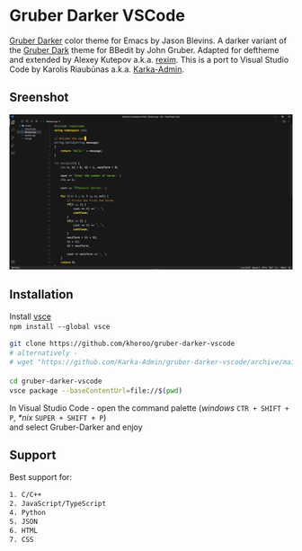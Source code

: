 # Gruber Darker VSCode

[Gruber Darker](https://jblevins.org/projects/emacs-color-themes/gruber-darker-theme.el.html) color theme for Emacs by Jason Blevins. A darker variant of the [Gruber Dark](https://daringfireball.net/projects/bbcolors/schemes/) theme for BBedit by John Gruber. Adapted for deftheme and extended by Alexey Kutepov a.k.a. [rexim](https://github.com/rexim). This is a port to Visual Studio Code by Karolis Riaubūnas a.k.a. [Karka-Admin](https://github.com/Karka-Admin).

## Sreenshot
![screenshot](screenshot.png)

## Installation
Install [vsce](https://github.com/Microsoft/vscode-vsce)  
`npm install --global vsce` 

``` sh
git clone https://github.com/khoroo/gruber-darker-vscode
# alternatively -
# wget "https://github.com/Karka-Admin/gruber-darker-vscode/archive/main.zip" && unzip main.zip

cd gruber-darker-vscode
vsce package --baseContentUrl=file://$(pwd)
```

In Visual Studio Code - open the command palette (*windows* `CTR + SHIFT + P`, *\*nix* `SUPER + SHIFT + P`)  
and select Gruber-Darker and enjoy


## Support

Best support for:

    1. C/C++
    2. JavaScript/TypeScript
    4. Python
    5. JSON
    6. HTML
    7. CSS
